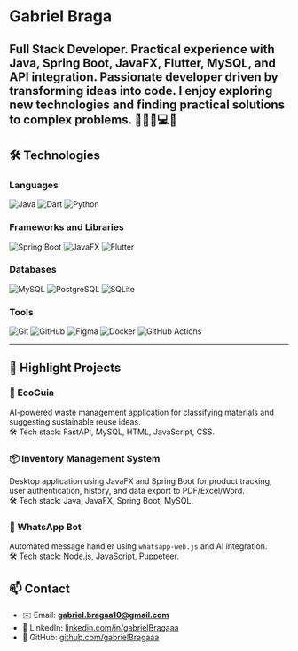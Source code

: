 # Gabriel Braga

Full Stack Developer. Practical experience with Java, Spring Boot, JavaFX, Flutter, MySQL, and API integration.
Passionate developer driven by transforming ideas into code. I enjoy exploring new technologies and finding practical solutions to complex problems. 👨‍💻👾💻🚀
---

## 🛠 Technologies

### Languages  
![Java](https://img.shields.io/badge/Java-%23ED8B00?style=flat&logo=java&logoColor=white)
![Dart](https://img.shields.io/badge/Dart-0175C2?style=flat&logo=dart&logoColor=white)
![Python](https://img.shields.io/badge/Python-3776AB?style=flat&logo=python&logoColor=white)

### Frameworks and Libraries  
![Spring Boot](https://img.shields.io/badge/Spring_Boot-6DB33F?style=flat&logo=spring-boot&logoColor=white)
![JavaFX](https://img.shields.io/badge/JavaFX-3873B3?style=flat&logo=java&logoColor=white)
![Flutter](https://img.shields.io/badge/Flutter-02569B?style=flat&logo=flutter&logoColor=white)

### Databases  
![MySQL](https://img.shields.io/badge/MySQL-4479A1?style=flat&logo=mysql&logoColor=white)
![PostgreSQL](https://img.shields.io/badge/PostgreSQL-4169E1?style=flat&logo=postgresql&logoColor=white)
![SQLite](https://img.shields.io/badge/SQLite-003B57?style=flat&logo=sqlite&logoColor=white)

### Tools  
![Git](https://img.shields.io/badge/Git-F05032?style=flat&logo=git&logoColor=white)
![GitHub](https://img.shields.io/badge/GitHub-181717?style=flat&logo=github&logoColor=white)
![Figma](https://img.shields.io/badge/Figma-F24E1E?style=flat&logo=figma&logoColor=white)
![Docker](https://img.shields.io/badge/Docker-2496ED?style=flat&logo=docker&logoColor=white)
![GitHub Actions](https://img.shields.io/badge/GitHub_Actions-2088FF?style=flat&logo=github-actions&logoColor=white)

---

## 📂 Highlight Projects

### 🧠 EcoGuia  
AI-powered waste management application for classifying materials and suggesting sustainable reuse ideas.  
🛠 Tech stack: FastAPI, MySQL, HTML, JavaScript, CSS.

### 📦 Inventory Management System  
Desktop application using JavaFX and Spring Boot for product tracking, user authentication, history, and data export to PDF/Excel/Word.  
🛠 Tech stack: Java, JavaFX, Spring Boot, MySQL.

### 🤖 WhatsApp Bot  
Automated message handler using `whatsapp-web.js` and AI integration.  
🛠 Tech stack: Node.js, JavaScript, Puppeteer.

## 📫 Contact

- ✉️ Email: **gabriel.bragaa10@gmail.com**  
- 💼 LinkedIn: [linkedin.com/in/gabrielBragaaa](https://linkedin.com/in/gabrielBragaaa)  
- 🐙 GitHub: [github.com/gabrielBragaaa](https://github.com/gabrielBragaaa)
